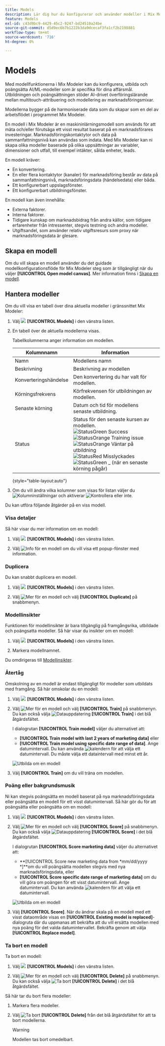 ```yaml
---
title: Models
description: Lär dig hur du konfigurerar och använder modeller i Mix Modeler.
feature: Models
exl-id: c43d9bc9-4429-45c2-9247-bd24510a24be
source-git-commit: d5d9ec6b7b1222b3da9dcecaf3fa1cf2b2198881
workflow-type: tm+mt
source-wordcount: '716'
ht-degree: 0%

---
```


# Models

Med modellfunktionerna i Mix Modeler kan du konfigurera, utbilda och poängsätta AI/ML-modeller som är specifika för dina affärsmål. Utbildningen och poängsättningen stöder AI-drivet överföringslärande mellan multitouch-attribuering och modellering av marknadsföringsmixar.

Modellerna bygger på de harmoniserade data som du skapar som en del av arbetsflödet i programmet Mix Modeler.

En modell i Mix Modeler är en maskininlärningsmodell som används för att mäta och/eller förutsäga ett visst resultat baserat på en marknadsförares investeringar. Marknadsföringskontaktytor och data på sammanfattningsnivå kan användas som indata. Med Mix Modeler kan ni skapa olika modeller baserade på olika uppsättningar av variabler, dimensioner och utfall, till exempel intäkter, sålda enheter, leads.

En modell kräver:

* En konvertering.
* En eller flera kontaktytor (kanaler) för marknadsföring består av data på sammanfattningsnivå, marknadsföringsdata (händelsedata) eller båda.
* Ett konfigurerbart uppslagsfönster.
* Ett konfigurerbart utbildningsfönster.

En modell kan även innehålla:

* Externa faktorer.
* Interna faktorer.
* Tidigare kunskap om marknadsbidrag från andra källor, som tidigare erfarenheter från intressenter, stegvis testning och andra modeller.
* Utgiftsandel, som använder relativ utgiftsresurs som proxy när marknadsföringsdata är glesare.


## Skapa en modell

Om du vill skapa en modell använder du det guidade modellkonfigurationsflöde för Mix Modeler steg som är tillgängligt när du väljer **[!UICONTROL Open model canvas]**. Mer information finns i [Skapa en modell](create.md).

## Hantera modeller

Om du vill visa en tabell över dina aktuella modeller i gränssnittet Mix Modeler:

1. Välj ![](/help/assets//icons/FileData.svg) **[!UICONTROL Models]** i den vänstra listen.

1. En tabell över de aktuella modellerna visas.

   Tabellkolumnerna anger information om modellen.

   | Kolumnnamn | Information |
   |---|---|
   | Namn | Modellens namn |
   | Beskrivning | Beskrivning av modellen |
   | Konverteringshändelse | Den konvertering du har valt för modellen. |
   | Körningsfrekvens | Körfrekvensen för utbildningen av modellen. |
   | Senaste körning | Datum och tid för modellens senaste utbildning. |
   | Status | Status för den senaste kursen av modellen. <br/>![StatusGreen](/help/assets/icons/StatusGreen.svg) Success<br/>![StatusOrange](/help/assets/icons/StatusOrange.svg) Training issue<br/> ![StatusOrange](/help/assets/icons/StatusOrange.svg) Väntar på utbildning <br/>![StatusRed](/help/assets/icons/StatusRed.svg) Misslyckades <br/>![StatusGreen](/help/assets/icons/StatusGray.svg) _ (när en senaste körning pågår) |

   {style="table-layout:auto"}

1. Om du vill ändra vilka kolumner som visas för listan väljer du ![Kolumninställningar](/help/assets//icons/ColumnSetting.svg) och aktiverar ![Kontrollera](/help/assets//icons/Checkmark.svg) eller inte.

Du kan utföra följande åtgärder på en viss modell.

### Visa detaljer

Så här visar du mer information om en modell:

1. Välj ![](/help/assets//icons/FileData.svg) **[!UICONTROL Models]** i den vänstra listen.

1. Välj ![Info](/help/assets//icons/Info.svg) för en modell om du vill visa ett popup-fönster med information.



### Duplicera

Du kan snabbt duplicera en modell.

1. Välj ![](/help/assets//icons/FileData.svg) **[!UICONTROL Models]** i den vänstra listen.

1. Välj ![Mer](/help/assets/icons/More.svg) för en modell och välj **[!UICONTROL Duplicate]** på snabbmenyn.


### Modellinsikter

Funktionen för modellinsikter är bara tillgänglig på framgångsrika, utbildade och poängsatta modeller. Så här visar du insikter om en modell:

1. Välj ![](/help/assets//icons/FileData.svg) **[!UICONTROL Models]** i den vänstra listen.

1. Markera modellnamnet.

Du omdirigeras till [Modellinsikter](insights.md).


### Återtåg

Omskolning av en modell är endast tillgängligt för modeller som utbildats med framgång. Så här omskolar du en modell:

1. Välj ![](/help/assets//icons/FileData.svg) **[!UICONTROL Models]** i den vänstra listen.

1. Välj ![Mer](/help/assets/icons/More.svg) för en modell och välj **[!UICONTROL Train]** på snabbmenyn. Du kan också välja ![Datauppdatering](/help/assets/icons/DataRefresh.svg) **[!UICONTROL Train]** i det blå åtgärdsfältet.

   I dialogrutan **[!UICONTROL Train model]** väljer du alternativet att:

   * **[!UICONTROL Train model with last 2 years of marketing data]** eller
   * **[!UICONTROL Train model using specific date range of data]**.
Ange datumintervall. Du kan använda ![kalendern](/help/assets/icons/Calendar.svg) för att välja ett datumintervall. Du måste välja ett dataintervall med minst ett år.

   ![Utbilda om en modell](../assets/re-train-model.png)

1. Välj **[!UICONTROL Train]** om du vill träna om modellen.


### Poäng eller bakgrundsmusik


Ni kan stegvis poängsätta en modell baserat på nya marknadsföringsdata eller poängsätta en modell för ett visst datumintervall. Så här gör du för att poängsätta eller poängsätta om en modell:

1. Välj ![](/help/assets//icons/FileData.svg) **[!UICONTROL Models]** i den vänstra listen.

1. Välj ![Mer](/help/assets/icons/More.svg) för en modell och välj **[!UICONTROL Score]** på snabbmenyn. Du kan också välja ![Datauppdatering](/help/assets/icons/DataRefresh.svg) **[!UICONTROL Score]** i det blå åtgärdsfältet.

   I dialogrutan **[!UICONTROL Score marketing data]** väljer du alternativet att:

   * **[!UICONTROL Score new marketing data from *mm/dd/yyyy *]**om du vill poängsätta modellen stegvis med nya marknadsföringsdata, eller
   * **[!UICONTROL Score specific date range of marketing data]** om du vill göra om poängen för ett visst datumintervall.
Ange datumintervall. Du kan använda ![kalendern](/help/assets/icons/Calendar.svg) för att välja ett datumintervall.

   ![Utbilda om en modell](../assets/re-score-model.png)

1. Välj **[!UICONTROL Score]**. När du ändrar skala på en modell med ett visst dataområde visas en **[!UICONTROL Existing model is replaced]**-dialogruta där du uppmanas att bekräfta att du vill ersätta modellen med nya poäng för det valda datumintervallet. Bekräfta genom att välja **[!UICONTROL Replace model]**.


### Ta bort en modell

Ta bort en modell:

1. Välj ![](/help/assets//icons/FileData.svg) **[!UICONTROL Models]** i den vänstra listen.

1. Välj ![Mer](/help/assets/icons/More.svg) för en modell och välj **[!UICONTROL Delete]** på snabbmenyn. Du kan också välja ![Ta bort](/help/assets/icons/Delete.svg) **[!UICONTROL Delete]** i det blå åtgärdsfältet.

Så här tar du bort flera modeller:

1. Markera flera modeller.

1. Välj ![Ta bort](/help/assets/icons/Delete.svg) **[!UICONTROL Delete]** från det blå åtgärdsfältet för att ta bort modellerna.

   >[!WARNING]
   >
   >Modellen tas bort omedelbart.


